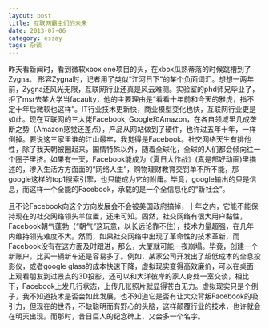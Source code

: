 ```yaml
---
layout: post
title: 互联网霸主们的未来
date: 2013-07-06
category: essay
tags: 杂谈
---
```


昨天看新闻时，看到微软xbox one项目的头，在xbox瓜熟蒂落的时候跳槽到了Zygna。 形容Zygna时，记者用了类似“江河日下”的某个负面词汇。想想一两年前，Zygna还风光无限，互联网行业还真是风云难测。实验室的phd师兄毕业了，拒了msr去某大学当facaulty，他的主要理由是“看看十年前和今天的雅虎，指不定十年后微软也这样”。IT行业技术更新快，商业模型变化也快，互联网行业更是如此。现在互联网的三大佬Facebook, Google和Amazon，在各自领域里几成垄断之势（Amazon感觉还差点），产品从网站做到了硬件，也许过五年十年，一样倒掉。要说这三家里谁的江山最牢，我觉得是Facebook。社交网络天生有排他性，除了我天朝被圈起来，国情特殊以外，随着全球化，全球的人们都会倾向往一个圈子里挤。如果有一天，Facebook能成为《夏日大作战》(真是部好动画)里描述的，渗入生活方方面面的“网络人生”，购物理财教育交罚单不所不能，那google这样的top1搜索引擎，也只能成为它的附庸。毕竟，google输出的只是信息，而这样一个全能的Facebook，承载的是一个全信息化的“新社会”。

且不论Facebook向这个方向发展会不会被美国政府搞掉，十年之内，它能不能保持现在的社交网络领头羊位置，还未可知。固然，社交网络有很大用户黏性，Facebook朝气蓬勃（“朝气”这玩意，以长远论靠不住），技术力量超强，在几年内维持领先难度不大。然而，如果社交网络中出现了革命性的技术革新，而Facebook没有在这方面及时跟进，那么，大厦就可能一夜崩塌。毕竟，创建一个新账户，比买一辆新车还是容易多了。例如，某家公司开发出了超低成本的全息投影仪，或者google glass的成本快速下降，虚拟现实变得高效廉价，可以在桌面上观看朋友到过景点的3D投影，还可以和大洋彼岸的家人身处一室交谈，相比下，Facebook上发几行状态，上传几张照片就显得苍白无力。虚拟现实只是个例子，我不知道技术是否会如此发展，也不知道它是否有让大众背叛Facebook的吸引力，但现在的世界，不缺聪明而有野心的头脑，这样颠覆行业的技术，也许就会在明天出现。而那时，昔日巨人的纪念碑上，又会多一个名字。

